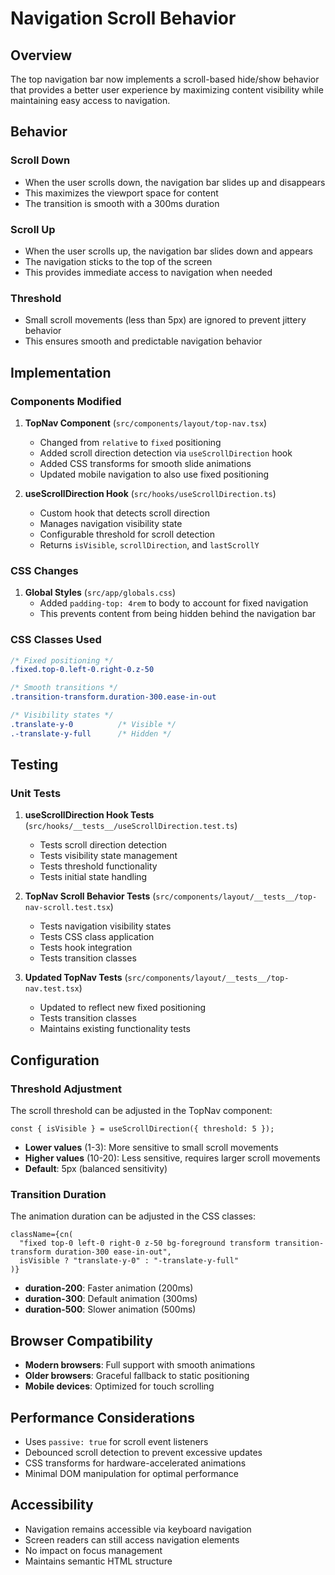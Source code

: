 # Navigation Scroll Behavior

## Overview

The top navigation bar now implements a scroll-based hide/show behavior that provides a better user experience by maximizing content visibility while maintaining easy access to navigation.

## Behavior

### Scroll Down

- When the user scrolls down, the navigation bar slides up and disappears
- This maximizes the viewport space for content
- The transition is smooth with a 300ms duration

### Scroll Up

- When the user scrolls up, the navigation bar slides down and appears
- The navigation sticks to the top of the screen
- This provides immediate access to navigation when needed

### Threshold

- Small scroll movements (less than 5px) are ignored to prevent jittery behavior
- This ensures smooth and predictable navigation behavior

## Implementation

### Components Modified

1. **TopNav Component** (`src/components/layout/top-nav.tsx`)
   - Changed from `relative` to `fixed` positioning
   - Added scroll direction detection via `useScrollDirection` hook
   - Added CSS transforms for smooth slide animations
   - Updated mobile navigation to also use fixed positioning

2. **useScrollDirection Hook** (`src/hooks/useScrollDirection.ts`)
   - Custom hook that detects scroll direction
   - Manages navigation visibility state
   - Configurable threshold for scroll detection
   - Returns `isVisible`, `scrollDirection`, and `lastScrollY`

### CSS Changes

1. **Global Styles** (`src/app/globals.css`)
   - Added `padding-top: 4rem` to body to account for fixed navigation
   - This prevents content from being hidden behind the navigation bar

### CSS Classes Used

```css
/* Fixed positioning */
.fixed.top-0.left-0.right-0.z-50

/* Smooth transitions */
.transition-transform.duration-300.ease-in-out

/* Visibility states */
.translate-y-0          /* Visible */
.-translate-y-full      /* Hidden */
```

## Testing

### Unit Tests

1. **useScrollDirection Hook Tests** (`src/hooks/__tests__/useScrollDirection.test.ts`)
   - Tests scroll direction detection
   - Tests visibility state management
   - Tests threshold functionality
   - Tests initial state handling

2. **TopNav Scroll Behavior Tests** (`src/components/layout/__tests__/top-nav-scroll.test.tsx`)
   - Tests navigation visibility states
   - Tests CSS class application
   - Tests hook integration
   - Tests transition classes

3. **Updated TopNav Tests** (`src/components/layout/__tests__/top-nav.test.tsx`)
   - Updated to reflect new fixed positioning
   - Tests transition classes
   - Maintains existing functionality tests

## Configuration

### Threshold Adjustment

The scroll threshold can be adjusted in the TopNav component:

```tsx
const { isVisible } = useScrollDirection({ threshold: 5 });
```

- **Lower values** (1-3): More sensitive to small scroll movements
- **Higher values** (10-20): Less sensitive, requires larger scroll movements
- **Default**: 5px (balanced sensitivity)

### Transition Duration

The animation duration can be adjusted in the CSS classes:

```tsx
className={cn(
  "fixed top-0 left-0 right-0 z-50 bg-foreground transform transition-transform duration-300 ease-in-out",
  isVisible ? "translate-y-0" : "-translate-y-full"
)}
```

- **duration-200**: Faster animation (200ms)
- **duration-300**: Default animation (300ms)
- **duration-500**: Slower animation (500ms)

## Browser Compatibility

- **Modern browsers**: Full support with smooth animations
- **Older browsers**: Graceful fallback to static positioning
- **Mobile devices**: Optimized for touch scrolling

## Performance Considerations

- Uses `passive: true` for scroll event listeners
- Debounced scroll detection to prevent excessive updates
- CSS transforms for hardware-accelerated animations
- Minimal DOM manipulation for optimal performance

## Accessibility

- Navigation remains accessible via keyboard navigation
- Screen readers can still access navigation elements
- No impact on focus management
- Maintains semantic HTML structure
